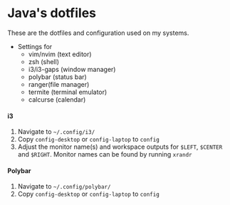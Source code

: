 # Java's dotfiles
These are the dotfiles and configuration used on my systems.

* Settings for
  * vim/nvim (text editor)
  * zsh (shell)
  * i3/i3-gaps (window manager)
  * polybar (status bar)
  * ranger(file manager)
  * termite (terminal emulator)
  * calcurse (calendar)

#### i3
1. Navigate to `~/.config/i3/`
2. Copy `config-desktop` or `config-laptop` to `config`
3. Adjust the monitor name(s) and workspace outputs for `$LEFT`, `$CENTER` and `$RIGHT`. Monitor
   names can be found by running `xrandr`

#### Polybar
1. Navigate to `~/.config/polybar/`
2. Copy `config-desktop` or `config-laptop` to `config`
